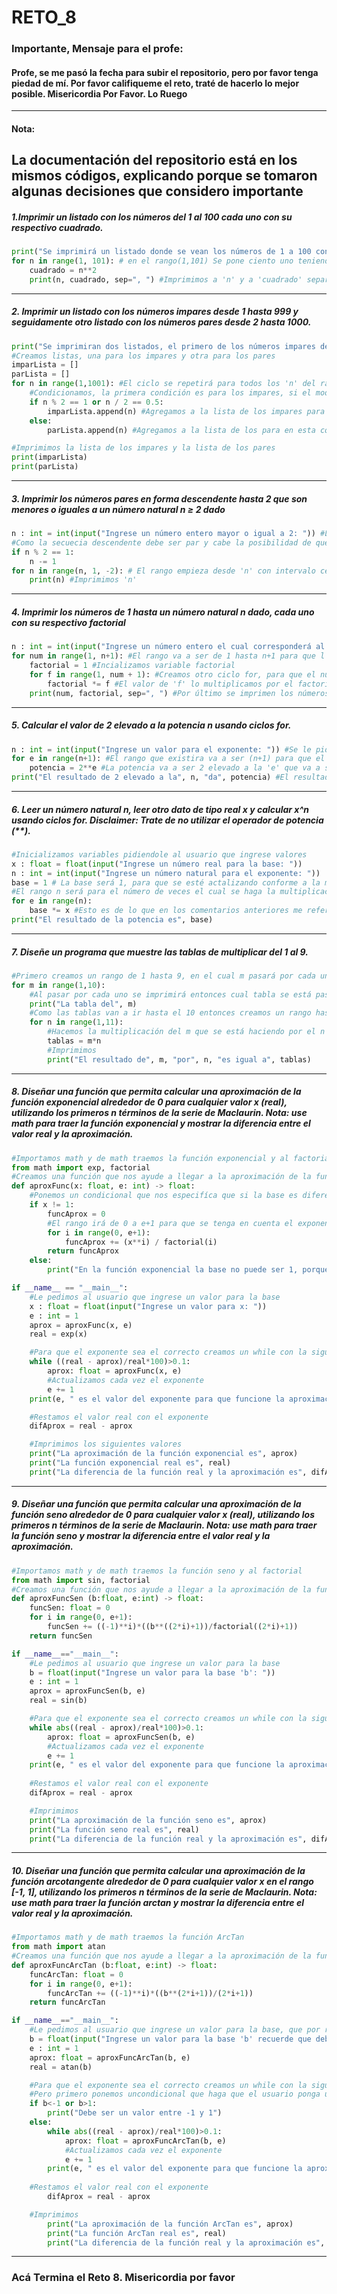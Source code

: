 # RETO_8
### Importante, Mensaje para el profe:
#### Profe, se me pasó la fecha para subir el repositorio, pero por favor tenga piedad de mí. Por favor califiqueme el reto, traté de hacerlo lo mejor posible. Misericordia Por Favor. Lo Ruego
---
#### Nota:
La documentación del repositorio está en los mismos códigos, explicando porque se tomaron algunas decisiones que considero importante
---
##### 1.Imprimir un listado con los números del 1 al 100 cada uno con su respectivo cuadrado.
```python
print("Se imprimirá un listado donde se vean los números de 1 a 100 con sus respectivos cuadrados") #Mensaje Contextualizador
for n in range(1, 101): # en el rango(1,101) Se pone ciento uno teniendo en cuenta que es un rango semiabierto, estando abierto al final.
    cuadrado = n**2
    print(n, cuadrado, sep=", ") #Imprimimos a 'n' y a 'cuadrado' separados para que se pueda ver a cada número de 1 a 100 con su respectivo cuadrado
```
---
##### 2. Imprimir un listado con los números impares desde 1 hasta 999 y seguidamente otro listado con los números pares desde 2 hasta 1000.
```python
print("Se imprimiran dos listados, el primero de los números impares de 1 hasta 999, el segundo va a ser de 2 hasta 1000") #Mensaje contextualizador sobre el programa
#Creamos listas, una para los impares y otra para los pares
imparLista = []
parLista = []
for n in range(1,1001): #El ciclo se repetirá para todos los 'n' del rango, teniendo en cuenta que el rango es abierto al final, por ende ponemos 1001
    #Condicionamos, la primera condición es para los impares, si el modulo de (n,2) da 1 o la división de (n,2) da 0.5 entonces es impar, sino se cumple ninguna de las dos entonces es par
    if n % 2 == 1 or n / 2 == 0.5:
        imparLista.append(n) #Agregamos a la lista de los impares para esta condición
    else:
        parLista.append(n) #Agregamos a la lista de los para en esta condición

#Imprimimos la lista de los impares y la lista de los pares
print(imparLista)
print(parLista)
```
---
##### 3. Imprimir los números pares en forma descendente hasta 2 que son menores o iguales a un número natural n ≥ 2 dado
```python
n : int = int(input("Ingrese un número entero mayor o igual a 2: ")) #Le pedimos al usuario que ingrese un número mayor o igual a 0
#Como la secuecia descendente debe ser par y cabe la posibilidad de que dicho número sea impar entonces si pasa eso, lo convertiremos en par restandole 1
if n % 2 == 1:
    n -= 1
for n in range(n, 1, -2): # El rango empieza desde 'n' con intervalo cerrado, y termina en 1 con intervalo abierto, descendera dos números, por ende el -2
    print(n) #Imprimimos 'n'
```
---
##### 4. Imprimir los números de 1 hasta un número natural n dado, cada uno con su respectivo factorial
```python
n : int = int(input("Ingrese un número entero el cual corresponderá al final del rango: ")) #Le pedimos al usuario que ingrese el último número del rango
for num in range(1, n+1): #El rango va a ser de 1 hasta n+1 para que l número ingresado también reciba su factorial
    factorial = 1 #Incializamos variable factorial
    for f in range(1, num + 1): #Creamos otro ciclo for, para que el num que se está en ese momento en el primer ciclo for sea multiplicado por cada valor del segundo ciclo. Así con cada valor del ciclo for.
        factorial *= f #El valor de 'f' lo multiplicamos por el factorial
    print(num, factorial, sep=", ") #Por último se imprimen los números desde 1 hasta el número ingresado por el usuario, con su respectivo factorial cada número.
```
---
##### 5. Calcular el valor de 2 elevado a la potencia n usando ciclos for.
```python
n : int = int(input("Ingrese un valor para el exponente: ")) #Se le pide al usuario que ingrese un valor para el exponente
for e in range(n+1): #El rango que existira va a ser (n+1) para que el exponente 'n' pueda participar en la porencia
    potencia = 2**e #La potencia va a ser 2 elevado a la 'e' que va a ser cada uno de los exponentes posibles del rango
print("El resultado de 2 elevado a la", n, "da", potencia) #El resultado de 2, elevado a la 'n' va a ser la ultima potencia que se hizo
```
---
##### 6. Leer un número natural n, leer otro dato de tipo real x y calcular x^n usando ciclos for. Disclaimer: Trate de no utilizar el operador de potencia (**).
```python
#Inicializamos variables pidiendole al usuario que ingrese valores
x : float = float(input("Ingrese un número real para la base: "))
n : int = int(input("Ingrese un número natural para el exponente: "))
base = 1 # La base será 1, para que se esté actalizando conforme a la multiplicación que se haga de la base por si misma.
#El rango n será para el número de veces el cual se haga la multiplicación de la base por si misma
for e in range(n):
    base *= x #Esto es de lo que en los comentarios anteriores me refería
print("El resultado de la potencia es", base)
```
---
##### 7. Diseñe un programa que muestre las tablas de multiplicar del 1 al 9.
```python
#Primero creamos un rango de 1 hasta 9, en el cual m pasará por cada uno
for m in range(1,10):
    #Al pasar por cada uno se imprimirá entonces cual tabla se está pasando
    print("La tabla del", m)
    #Como las tablas van a ir hasta el 10 entonces creamos un rango hasta el 10 en el cual pasará n
    for n in range(1,11):
        #Hacemos la multiplicación del m que se está haciendo por el n que está pasando
        tablas = m*n
        #Imprimimos
        print("El resultado de", m, "por", n, "es igual a", tablas)
```
---
##### 8. Diseñar una función que permita calcular una aproximación de la función exponencial alrededor de 0 para cualquier valor x (real), utilizando los primeros n términos de la serie de Maclaurin. Nota: use math para traer la función exponencial y mostrar la diferencia entre el valor real y la aproximación.
```python
#Importamos math y de math traemos la función exponencial y al factorial
from math import exp, factorial
#Creamos una función que nos ayude a llegar a la aproximación de la función exponencial
def aproxFunc(x: float, e: int) -> float:
    #Ponemos un condicional que nos especifíca que si la base es diferente de 1 se puede hacer el ejercicio, si no, no se podría porque en la función exponencial no se puede tener de base a 1
    if x != 1:
        funcAprox = 0
        #El rango irá de 0 a e+1 para que se tenga en cuenta el exponente necesario
        for i in range(0, e+1):
            funcAprox += (x**i) / factorial(i)
        return funcAprox
    else:
        print("En la función exponencial la base no puede ser 1, porque entonces se convertiría en una función constante")

if __name__ == "__main__":
    #Le pedimos al usuario que ingrese un valor para la base
    x : float = float(input("Ingrese un valor para x: "))
    e : int = 1
    aprox = aproxFunc(x, e)
    real = exp(x)

    #Para que el exponente sea el correcto creamos un while con la siguiente operación, así miramos la aproximación
    while ((real - aprox)/real*100)>0.1:
        aprox: float = aproxFunc(x, e)
        #Actualizamos cada vez el exponente
        e += 1
    print(e, " es el valor del exponente para que funcione la aproximación")

    #Restamos el valor real con el exponente
    difAprox = real - aprox

    #Imprimimos los siguientes valores
    print("La aproximación de la función exponencial es", aprox)
    print("La función exponencial real es", real)
    print("La diferencia de la función real y la aproximación es", difAprox)
```
---
##### 9. Diseñar una función que permita calcular una aproximación de la función seno alrededor de 0 para cualquier valor x (real), utilizando los primeros n términos de la serie de Maclaurin. Nota: use math para traer la función seno y mostrar la diferencia entre el valor real y la aproximación.
```python
#Importamos math y de math traemos la función seno y al factorial
from math import sin, factorial
#Creamos una función que nos ayude a llegar a la aproximación de la función seno
def aproxFuncSen (b:float, e:int) -> float:
    funcSen: float = 0
    for i in range(0, e+1):
        funcSen += ((-1)**i)*((b**((2*i)+1))/factorial((2*i)+1))
    return funcSen

if __name__=="__main__":
    #Le pedimos al usuario que ingrese un valor para la base
    b = float(input("Ingrese un valor para la base 'b': "))
    e : int = 1
    aprox = aproxFuncSen(b, e)
    real = sin(b)

    #Para que el exponente sea el correcto creamos un while con la siguiente operación, así miramos la aproximación
    while abs((real - aprox)/real*100)>0.1:
        aprox: float = aproxFuncSen(b, e)
        #Actualizamos cada vez el exponente
        e += 1
    print(e, " es el valor del exponente para que funcione la aproximación")
    
    #Restamos el valor real con el exponente
    difAprox = real - aprox

    #Imprimimos
    print("La aproximación de la función seno es", aprox)
    print("La función seno real es", real)
    print("La diferencia de la función real y la aproximación es", difAprox)
```
---
##### 10. Diseñar una función que permita calcular una aproximación de la función arcotangente alrededor de 0 para cualquier valor x en el rango [-1, 1], utilizando los primeros n términos de la serie de Maclaurin. Nota: use math para traer la función arctan y mostrar la diferencia entre el valor real y la aproximación.
```python
#Importamos math y de math traemos la función ArcTan
from math import atan
#Creamos una función que nos ayude a llegar a la aproximación de la función ArcTan
def aproxFuncArcTan (b:float, e:int) -> float:
    funcArcTan: float = 0
    for i in range(0, e+1):
        funcArcTan += ((-1)**i)*((b**(2*i+1))/(2*i+1))
    return funcArcTan

if __name__=="__main__":
    #Le pedimos al usuario que ingrese un valor para la base, que por regla debe estar entre -1 y 1
    b = float(input("Ingrese un valor para la base 'b' recuerde que debe ser un valor entre -1 y 1: "))
    e : int = 1
    aprox: float = aproxFuncArcTan(b, e)
    real = atan(b)

    #Para que el exponente sea el correcto creamos un while con la siguiente operación, así miramos la aproximación
    #Pero primero ponemos uncondicional que haga que el usuario ponga un valor entre -1 y 1
    if b<-1 or b>1:
        print("Debe ser un valor entre -1 y 1")
    else:
        while abs((real - aprox)/real*100)>0.1:
            aprox: float = aproxFuncArcTan(b, e)
            #Actualizamos cada vez el exponente
            e += 1
        print(e, " es el valor del exponente para que funcione la aproximación")
    
    #Restamos el valor real con el exponente
        difAprox = real - aprox

    #Imprimimos
        print("La aproximación de la función ArcTan es", aprox)
        print("La función ArcTan real es", real)
        print("La diferencia de la función real y la aproximación es", difAprox)
```
---
### Acá Termina el Reto 8. Misericordia por favor
